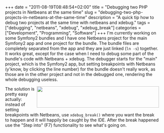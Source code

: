 +++
date = "2011-08-19T08:48:54+02:00"
title = "Debugging two PHP projects in Netbeans at the same time"
slug = "debugging-two-php-projects-in-netbeans-at-the-same-time"
description = "A quick tip how to debug two projects at the same time with netbeans and xdebug."
tags = ["debugging", "netbeans", "xdebug", "xdebug_break"]
categories = ["Development", "Programming", "Software"]
+++
I'm currently working on some Symfony2 bundles and I have one Netbeans project for the main Symfony2 app and one project for the bundle. The bundle files are completely separated from the app and they are just linked (<code>ln -s</code>) together. It works great, except for the case when I need to debug some part of the bundle's code with Netbeans + xdebug. The debugger starts for the "main" project, which is the Symfony2 app, but setting breakpoints with Netbeans (y'know, by clicking the line number) for the bundle doesn't really work, as those are in the other project and not in the debugged one, rendering the whole debugging useless.

<img alt="" src="https://lh6.googleusercontent.com/-KhpIuTwjVCI/Tk4h6npl_jI/AAAAAAAAAq0/oFw9naQjc8w/s400/Screenshot.png" title="xdebug_break at work" class="alignright" width="400" height="70" style="float: right;" />

The solution is pretty easy actually: instead of setting breakpoints with Netbeans, use <code>xdebug_break()</code> where you want the break to happen and it will happily be caught by the IDE. After the break happened use the "Step into" (F7) functionality to see what's going on.
